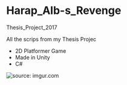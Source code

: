 # Harap_Alb-s_Revenge
Thesis_Project_2017

All the scrips from my Thesis Projec

- 2D Platformer Game
- Made in Unity
- C#

<img src="https://i.imgur.com/Xsbrkex.png" title="source: imgur.com" />
